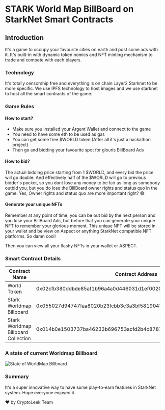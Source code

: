 # STARK World Map BillBoard on StarkNet Smart Contracts

## Introduction
It's a game to occupy your favourite cities on earth and post some ads with it. It's built-in with dynamic token nomics and NFT minting mechanism to trade and compete with each players.

### Technology
It's totally censorship free and everything is on chain Layer2 Starknet to be more specific. We use IPFS technology to host images and we use starknet to host all the smart contracts of the game.

### Game Rules
#### How to start?
- Make sure you installed your Argent Wallet and connect to the game
- You need to have some eth to be used as gas
- You can get some free $WORLD token (After all it's just a hackathon project)
- Then go and bidding your favourite spot for glouris BillBoard Ads

#### How to bid?
The actual bidding price starting from 1 $WORLD, and every bid the price will go double. And effectively half of the $WORLD will go to previous bidder's pocket, so you dont lose any money to be fair as long as somebody outbid you, but you do lose the BillBoard owner rights and status quo in the game. Yes, Owner rights and status quo are more important right? 😄

#### Generate your unique NFTs
Remember at any point of time, you can be out bid by the next person and you lose your BillBoard Ads, but before that you can generate your unique NFT to remember your glorious moment. This unique NFT will be stored in your wallet and be view on Aspect or anything StarkNet compatible NFT platforms. So damn cool!

Then you can view all your flashy NFTs in your wallet or ASPECT.

### Smart Contract Details
| Contract Name                       | Contract Address                                                   | Network|
| ----------------------------------- |--------------------------------------------------------------------|--------|
| World Token                         | 0x02cfb380ddbde85af1b96a4a0d446031d1ef0020d727f35f2e7db4d55069278a | [Goerli](https://goerli.voyager.online/contract/0x02cfb380ddbde85af1b96a4a0d446031d1ef0020d727f35f2e7db4d55069278a) |
| Stark Worldmap Billboard            | 0x055027d94747faa8020b23fcbb3c3a3bf5819043b7688a479ad2fac4baeb4020 |  [Goerli](https://goerli.voyager.online/contract/0x055027d94747faa8020b23fcbb3c3a3bf5819043b7688a479ad2fac4baeb4020) |
| Stark Worldmap Billboard Collection | 0x014b0e1503737ba46233b696753acfd2b4c8787a2ac9fc8fc113603d09b48259 | [Goerli](https://goerli.voyager.online/contract/0x014b0e1503737ba46233b696753acfd2b4c8787a2ac9fc8fc113603d09b48259) |

### A state of current Worldmap Billboard
![State of WorldMap Billboard](https://user-images.githubusercontent.com/85657906/178107943-0a5b78f6-992b-4517-acb0-3b0f5496fa3a.png)

### Summary
It's a super innovative way to have some play-to-earn features in StarkNet system. Hope everyone enjoyed it.

❤️ by CryptoLeek Team
